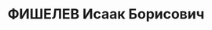 ---
title: ФИШЕЛЕВ Исаак Борисович
description: "Род. в 1902, Украина, Харьковская губ. (Полтавская), Кременчугский р-н,\
  \ пос. Крюков, еврей, обр.: начальное, член ВКП(б). В 1936 исключен из партии. Проживал:\
  \ Украинская ССР, г. Харьков, Юмовская, 11, кв. 55. Сплавщик леса, деревообделочник,\
  \ инспектор Укрснаба \n  Арестован 17.07.1937. Обв. по ст. 54-7-8-11, 17 (участник\
  \ контрреволюционной террористической вредительской организации правых, проводил\
  \ вредительскую деятельность в с/х области). Приговор: выездная сессия ВК ВС СССР,\
  \ 05.12.1937 – ВМН. Расстрелян 06.12.1937. \n  Реабилитирован 16.08.1962"
---
